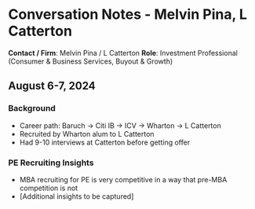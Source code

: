 # Conversation Notes - Melvin Pina, L Catterton

**Contact / Firm**: Melvin Pina / L Catterton
**Role**: Investment Professional (Consumer & Business Services, Buyout & Growth)

## August 6-7, 2024

### Background
- Career path: Baruch → Citi IB → ICV → Wharton → L Catterton
- Recruited by Wharton alum to L Catterton
- Had 9-10 interviews at Catterton before getting offer

### PE Recruiting Insights
- MBA recruiting for PE is very competitive in a way that pre-MBA competition is not
- [Additional insights to be captured]
